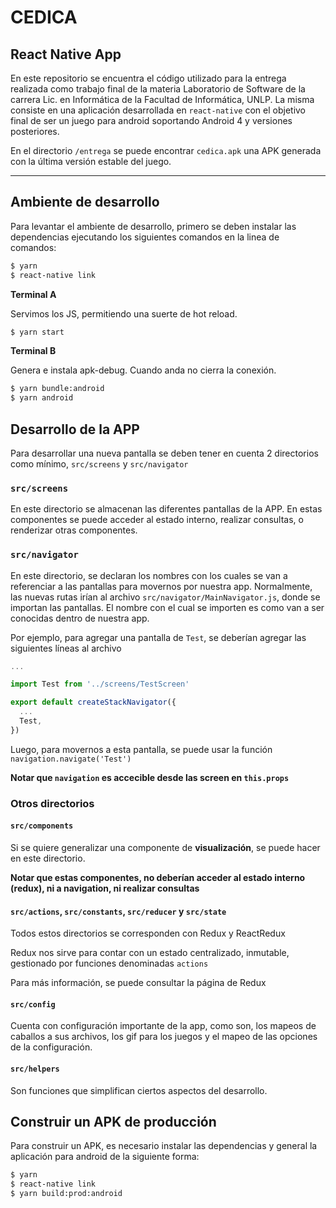 # CEDICA

## React Native App

En este repositorio se encuentra el código utilizado para la entrega realizada como trabajo final de la materia Laboratorio de Software de la carrera Lic. en Informática de la Facultad de Informática, UNLP. La misma consiste en una aplicación desarrollada en `react-native` con el objetivo final de ser un juego para android soportando Android 4 y versiones posteriores.

En el directorio `/entrega` se puede encontrar `cedica.apk` una APK generada con la última versión estable del juego.

* * *

## Ambiente de desarrollo

Para levantar el ambiente de desarrollo, primero se deben instalar las
dependencias ejecutando los siguientes comandos en la linea de comandos:

```bash
$ yarn
$ react-native link
```

**Terminal A**

Servimos los JS, permitiendo una suerte de hot reload.

```bash
$ yarn start
```

**Terminal B**

Genera e instala apk-debug. Cuando anda no cierra la conexión.

```bash
$ yarn bundle:android
$ yarn android
```

## Desarrollo de la APP

Para desarrollar una nueva pantalla se deben tener en cuenta 2 directorios como
mínimo, `src/screens` y `src/navigator`

### `src/screens`

En este directorio se almacenan las diferentes pantallas de la APP.
En estas componentes se puede acceder al estado interno, realizar consultas, o
renderizar otras componentes.

### `src/navigator`

En este directorio, se declaran los nombres con los cuales se van a referenciar
a las pantallas para movernos por nuestra app.
Normalmente, las nuevas rutas irían al archivo `src/navigator/MainNavigator.js`,
donde se importan las pantallas. El nombre con el cual se importen es como van a
ser conocidas dentro de nuestra app.

Por ejemplo, para agregar una pantalla de `Test`, se deberían agregar las
siguientes líneas al archivo

```javascript
...

import Test from '../screens/TestScreen'

export default createStackNavigator({
  ...
  Test,
})
```

Luego, para movernos a esta pantalla, se puede usar la función
`navigation.navigate('Test')`

__Notar que `navigation` es accecible desde las screen en `this.props`__

### Otros directorios

#### `src/components`

Si se quiere generalizar una componente de **visualización**, se puede hacer
en este directorio.

__Notar que estas componentes, no **deberían** acceder al estado interno (redux), ni a navigation, ni realizar consultas__

#### `src/actions`, `src/constants`, `src/reducer` y `src/state`

Todos estos directorios se corresponden con Redux y ReactRedux

Redux nos sirve para contar con un estado centralizado, inmutable, gestionado
por funciones denominadas `actions`

Para más información, se puede consultar la página de Redux

#### `src/config`

Cuenta con configuración importante de la app, como son, los mapeos de caballos
a sus archivos, los gif para los juegos y el mapeo de las opciones de la
configuración.

#### `src/helpers`

Son funciones que simplifican ciertos aspectos del desarrollo.

## Construir un APK de producción

Para construir un APK, es necesario instalar las dependencias y general la aplicación para android
de la siguiente forma:

```bash
$ yarn
$ react-native link
$ yarn build:prod:android
```
